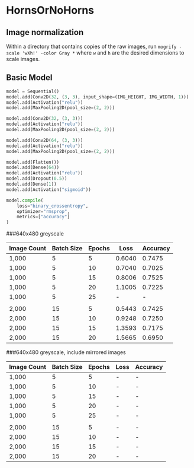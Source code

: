 # HornsOrNoHorns

## Image normalization
Within a directory that contains copies of the raw images, run `mogrify -scale 'wXh!' -color Gray *` where
`w` and `h` are the desired dimensions to scale images.

## Basic Model
```python
model = Sequential()
model.add(Conv2D(32, (3, 3), input_shape=(IMG_HEIGHT, IMG_WIDTH, 1)))
model.add(Activation("relu"))
model.add(MaxPooling2D(pool_size=(2, 2)))

model.add(Conv2D(32, (3, 3)))
model.add(Activation("relu"))
model.add(MaxPooling2D(pool_size=(2, 2)))

model.add(Conv2D(64, (3, 3)))
model.add(Activation("relu"))
model.add(MaxPooling2D(pool_size=(2, 2)))

model.add(Flatten())
model.add(Dense(64))
model.add(Activation("relu"))
model.add(Dropout(0.5))
model.add(Dense(1))
model.add(Activation("sigmoid"))

model.compile(
    loss="binary_crossentropy",
    optimizer="rmsprop",
    metrics=["accuracy"]
)
```

###640x480 greyscale

| Image Count | Batch Size | Epochs | Loss | Accuracy |
|-------------|------------|--------|------|----------|
| 1,000 | 5 | 5 | 0.6040| 0.7475 |
| 1,000 | 5 | 10 | 0.7040 | 0.7025 |
| 1,000 | 5 | 15 | 0.8006 | 0.7525 |
| 1,000 | 5 | 20 | 1.1005 | 0.7225 |
| 1,000 | 5 | 25 | - | - |
||||||
| 2,000 | 15 | 5 | 0.5443 | 0.7425 |
| 2,000 | 15 | 10 | 0.9248 | 0.7250 |
| 2,000 | 15 | 15 | 1.3593 | 0.7175 |
| 2,000 | 15 | 20 | 1.5665 | 0.6950 |

###640x480 greyscale, include mirrored images

| Image Count | Batch Size | Epochs | Loss | Accuracy |
|-------------|------------|--------|------|----------|
| 1,000 | 5 | 5 | -| - |
| 1,000 | 5 | 10 | - | - |
| 1,000 | 5 | 15 | - | - |
| 1,000 | 5 | 20 | - | - |
| 1,000 | 5 | 25 | - | - |
||||||
| 2,000 | 15 | 5 | - | - |
| 2,000 | 15 | 10 | - | - |
| 2,000 | 15 | 15 | - | - |
| 2,000 | 15 | 20 | - | - |
